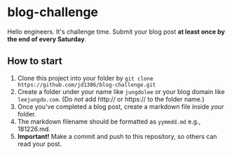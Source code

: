 # blog-challenge
Hello engineers. It's challenge time. Submit your blog post **at least once by the end of every Saturday**. 

## How to start
1. Clone this project into your folder by `git clone https://github.com/jd1386/blog-challenge.git`
2. Create a folder under your name like `jungdolee` or your blog domain like `leejungdo.com`. (Do *not* add http:// or https:// to the folder name.)
3. Once you've completed a blog post, create a markdown file inside *your* folder.
4. The markdown filename should be formatted as `yymmdd.md` e.g., 181226.md.
5. **Important!** Make a commit and push to this repository, so others can read your post.
